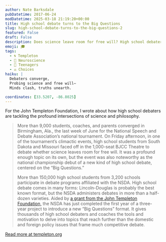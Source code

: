 ```yaml
---
author: Nate Barksdale
pubDatetime: 2017-06-24
modDatetime: 2025-03-18 21:19:20+00:00
title: High school debate turns to the Big Questions
slug: high-school-debate-turns-to-the-big-questions-2
featured: False
draft: False
description: Does science leave room for free will? High school debaters have some ideas.
emoji: 🎓
tags:
  - 🌀 Templeton
  - 🧠 Neuroscience
  - 👦 Teenagers
  - ⚖️ Choices
haiku: |
  Debaters converge,  
  Probing science and free will—  
  Minds clash, truths unearth.

coordinates: [33.5207, -86.8025]
---
```


For the John Templeton Foundation, I wrote about how high school debaters are tackling the profound intersections of science and philosophy.

> More than 9,000 students, coaches, and parents converged in Birmingham, Ala., the last week of June for the National Speech and Debate Association’s national tournament. On Friday afternoon, in one of the tournament’s climactic events, high school students from South Dakota and Missouri faced off in the 1,000-seat BJCC Theatre to debate whether science leaves room for free will. It was a profound enough topic on its own, but the event was also noteworthy as the national championship debut of a new kind of high school debate, centered on the “Big Questions.”
>
> More than 150,000 high school students from 3,200 schools participate in debate programs affiliated with the NSDA. High school debate comes in many forms: Lincoln-Douglas is probably the best known format, but the NSDA administers debates in more than a half-dozen varieties. Aided by [a grant from the John Templeton Foundation,](https://www.templeton.org/grant/national-series-of-high-school-debates-on-the-big-questions) the NSDA has just completed the first year of a three-year project to introduce a new “Big Questions” format. It gives thousands of high school debaters and coaches the tools and motivation to delve into topics that reach further than the domestic and foreign policy issues that frame much competitive debate.

[Read more at templeton.org](https://www.templeton.org/news/high-school-debate-turns-big-questions)
